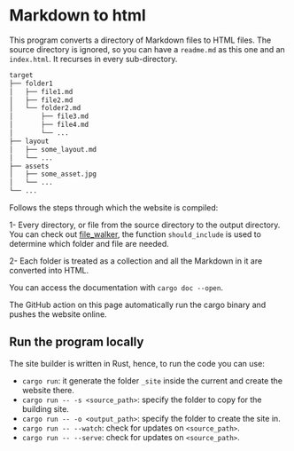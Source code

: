# Markdown to html

This program converts a directory of Markdown files to HTML files.
The source directory is ignored, so you can have a `readme.md` as this one and 
an `index.html`. It recurses in every sub-directory.

```markdown
target
├── folder1
│   ├── file1.md
│   ├── file2.md
│   └── folder2.md
│       ├── file3.md
│       ├── file4.md
│       └── ...
├── layout
│   ├── some_layout.md
│   └── ...
├── assets
│   ├── some_asset.jpg
│   └── ...
└── ...
```

Follows the steps through which the website is compiled:

1- Every directory, or file from the source directory to the output directory. 
  You can check out [file_walker](src/file_walker.rs), the function 
  `should_include` is used to determine which folder and file are needed.

2- Each folder is treated as a collection and all the Markdown in it are
   converted into HTML.

You can access the documentation with `cargo doc --open`.

The GitHub action on this page automatically run the cargo binary and pushes the
website online.

## Run the program locally

The site builder is written in Rust, hence, to run the code you can use:

- `cargo run`: it generate the folder `_site` inside the current and create the
  website there.
- `cargo run -- -s <source_path>`: specify the folder to copy for the building 
  site.
- `cargo run -- -o <output_path>`: specify the folder to create the site in.
- `cargo run -- --watch`: check for updates on `<source_path>`.
- `cargo run -- --serve`: check for updates on `<source_path>`.
